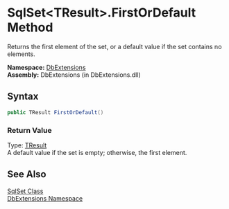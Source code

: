 SqlSet&lt;TResult>.FirstOrDefault Method
========================================
Returns the first element of the set, or a default value if the set contains no elements.

**Namespace:** [DbExtensions][1]  
**Assembly:** DbExtensions (in DbExtensions.dll)

Syntax
------

```csharp
public TResult FirstOrDefault()
```

### Return Value
Type: [TResult][2]  
A default value if the set is empty; otherwise, the first element.

See Also
--------
[SqlSet<TResult> Class][2]  
[DbExtensions Namespace][1]  

[1]: ../README.md
[2]: README.md
